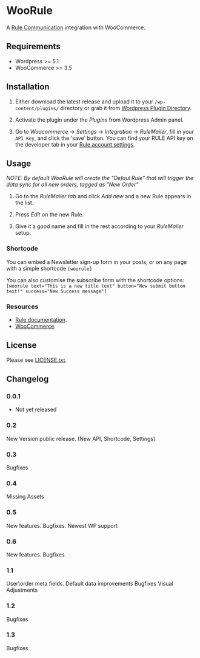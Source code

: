 # WooRule

A [Rule Communication](https://www.rule.se/) integration with WooCommerce.

## Requirements

- Wordpress >= 5.1
- WooCommerce >= 3.5

## Installation

1. Either download the latest release and upload it to your `/wp-content/plugins/`
directory or grab it from [Wordpress Plugin
Directory](http://wordpress.org/plugins/woorule/).

2. Activate the plugin under the _Plugins_  from Wordpress Admin panel.

3. Go to _Woocommerce_ -> _Settings_ -> _Integration_ -> _RuleMailer_, fill in your `API Key`, and click the 'save' button. You can find your RULE API key on the developer tab in your [Rule account settings](http://app.rule.io/#/settings/developer).

## Usage

_NOTE: By default WooRule will create the "Defaul Rule" that will trigger the data sync for all new orders, tagged as "New Order"_

1. Go to the _RuleMailer tab_ and click _Add new_ and a new Rule appears in the
   list.

2. Press _Edit_ on the new Rule.

3. Give it a good name and fill in the rest according to your _RuleMailer_ setup.

### Shortcode

You can embed a Newsletter sign-up form in your posts, or on any page with a simple shortcode `[woorule]`
 
You can also customise the subscribe form with the shortcode options:
`[woorule text="This is a new title text" button="New submit button text!" success="New Success message"]`



### Resources

- [Rule documentation](https://docs.rule.se/).
- [WooCommerce](http://docs.woothemes.com/documentation/plugins/woocommerce/).

## License

Please see [LICENSE.txt](/LICENSE.txt).

## Changelog

### 0.0.1
- Not yet released

### 0.2
New Version public release. (New API, Shortcode, Settings)

### 0.3
Bugfixes

### 0.4 
Missing Assets

### 0.5 
New features. Bugfixes. Newest WP support

### 0.6 
New features. Bugfixes.

### 1.1
User\order meta fields.
Default data improvements
Bugfixes
Visual Adjustments

### 1.2
Bugfixes

### 1.3
Bugfixes